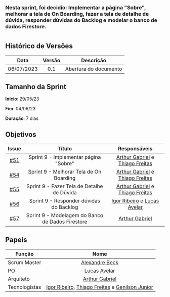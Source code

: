 ### Nesta sprint, foi decidio: Implementar a página "Sobre", melhorar a tela de On Boarding, fazer a tela de detalhe de dúvida, responder dúvidas do Backlog e modelar o banco de dados Firestore.
#

## Histórico de Versões

|    Data    | Versão |       Descrição       |
| :--------: | :----: | :-------------------: |
| 06/07/2023 |  0.1   | Abertura do documento |

## Tamanho da Sprint

**Início**: 29/05/23

**Fim**: 04/06/23

**Duração**: 7 dias

## Objetivos

|                            Issue                             |              Título               |                    Responsáveis                     |
| :----------------------------------------------------------: | :-------------------------------: | :-------------------------------------------------: |
| [#51](https://github.com/fga-eps-mds/2023.1-GuiaUnB/issues/51) | Sprint 9 - Implementar página "Sobre" | [Arthur Gabriel](https://github.com/ArthurGabrieel) e [Thiago Freitas](https://github.com/thiagorfreitas) |
| [#54](https://github.com/fga-eps-mds/2023.1-GuiaUnB/issues/54) | Sprint 9 - Melhorar Tela de On Boarding | [Arthur Gabriel](https://github.com/ArthurGabrieel) e [Thiago Freitas](https://github.com/thiagorfreitas) |
| [#55](https://github.com/fga-eps-mds/2023.1-GuiaUnB/issues/55) | Sprint 9 - Fazer Tela de Detalhe de Dúvida | [Arthur Gabriel](https://github.com/ArthurGabrieel) e [Thiago Freitas](https://github.com/thiagorfreitas) |
| [#56](https://github.com/fga-eps-mds/2023.1-GuiaUnB/issues/56) | Sprint 9 - Responder dúvidas do Backlog | [Igor Ribeiro](https://github.com/igor-ribeir0) e [Lucas Avelar](https://github.com/LucasAvelar2711) |
| [#57](https://github.com/fga-eps-mds/2023.1-GuiaUnB/issues/57) | Sprint 9 - Modelagem do Banco de Dados Firestore | [Arthur Gabriel](https://github.com/ArthurGabrieel) |



## Papeis

| Função        |                                                                           Nome                                                                            |
| ------------- | :-------------------------------------------------------------------------------------------------------------------------------------------------------: |
| Scrum Master  |                                                    [Alexandre Beck](https://github.com/zzzBECK)                                                   |
| PO            |                                                    [Lucas Avelar](https://github.com/LucasAvelar2711)                                                     |
| Arquiteto     |                                                    [Arthur Gabriel](https://github.com/ArthurGabrieel)                                                    |
| Tecnologistas | [Igor Ribeiro](https://github.com/igor-ribeir0), [Thiago Freitas](https://github.com/thiagorfreitas) e [Genilson Junior](https://github.com/GenilsonJunior99006) |